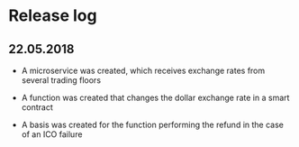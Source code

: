 # Release log

## 22.05.2018

+ A microservice was created, which receives exchange rates from several
trading floors

+ A function was created that changes the dollar exchange rate in a
smart contract

+ A basis was created for the function performing the refund in the
case of an ICO failure
